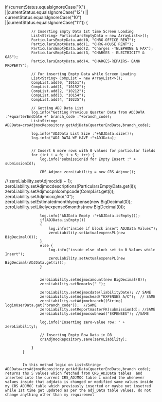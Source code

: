 if (currentStatus.equalsIgnoreCase("X") ||currentStatus.equalsIgnoreCase("12") || currentStatus.equalsIgnoreCase("10") ||currentStatus.equalsIgnoreCase("11")) 
        {

                // Inserting Empty Data 1st time Screen Loading
                List<String> ParticularsEmptyData = new ArrayList<>();
                ParticularsEmptyData.add(0, "CHRG-OFFICE RENT");
                ParticularsEmptyData.add(1, "CHRG-HOUSE RENT");
                ParticularsEmptyData.add(2, "Charges -TELEPHONE & FAX");
                ParticularsEmptyData.add(3, "CHARGES - ELECTRICITY & GAS");
                ParticularsEmptyData.add(4, "CHARGES-REPAIRS- BANK PROPERTY");

                // For inserting Empty Data while Screen Loading
                List<String> CompList = new ArrayList<>();
                CompList.add(0, "10151");
                CompList.add(1, "10152");
                CompList.add(2, "10212");
                CompList.add(3, "10154");
                CompList.add(4, "10225");

                // Getting ADJ Data List
                log.info("Getting Previous Quarter Data from ADJDATA :"+quarterEndDate +" branch_code :"+branch_code);
                List<String> ADJData=crsAdjmocRepository.getAdjData(quarterEndDate,branch_code);

                log.info("ADJData List Size :"+ADJData.size());
                log.info("ADJ DATA WE HAVE :"+ADJData);


                // Insert 6 more rows with 0 values for particular fields
                for (int i = 0; i < 5; i++) {
                    log.info("submissionId for Empty Insert :" + submissionId);

                    CRS_Adjmoc zeroLiability = new CRS_Adjmoc();

//                    zeroLiability.setAdjmocid(i + 1);
                    zeroLiability.setAdjmocdescriptions(ParticularsEmptyData.get(i));
                    zeroLiability.setAdjmocpnlcompcode(CompList.get(i));
                    zeroLiability.setAdjmoccglno("0");
                    zeroLiability.setEstimatedmonthlyexpense(new BigDecimal(0));
                    zeroLiability.setLikelyexpense6months(new BigDecimal(0));

                    log.info("ADJData Empty :"+ADJData.isEmpty());
                    if(ADJData.isEmpty())
                    {
                        log.info("inside if block insert ADJData Values");
                        zeroLiability.setActualexpensPL(new BigDecimal(0));
                    }
                    else {
                        log.info("inside else block set to 0 Values while Insert");
                        zeroLiability.setActualexpensPL(new BigDecimal(ADJData.get(i)));
                    }


                    zeroLiability.setAdjmocamount(new BigDecimal(0));
                    zeroLiability.setRemarks(" ");

                    zeroLiability.setAdjmocdate(liabilityDate); // SAME
                    zeroLiability.setAdjmochead("EXPENSES A/C");  // SAME
                    zeroLiability.setAdjmocbranch((String) loginUserData.get("branch_code"));  //SAME
                    zeroLiability.setReportmasterFK(submissionId); //SAME
                    zeroLiability.setAdjmocsubhead("EXPENSES"); //SAME

                    log.info("Inserting zero-value row: " + zeroLiability);

                    // Inserting Empty Row Data in DB
                    crsAdjmocRepository.save(zeroLiability);

                }
            }


            In this method logic on List<String> ADJData=crsAdjmocRepository.getAdjData(quarterEndDate,branch_code); returns ths 5 values which fetched from CRS_ADJData tables  and inserted into the current CRS_ADJMOC table i wanted the whenever values inside that adjdata is changed or modified same values inside my CRS_ADJMOC table which previously inserted or maybe not insetred while 1st time get updated as per the adj_Data table values. do not change anything other than my requirement
